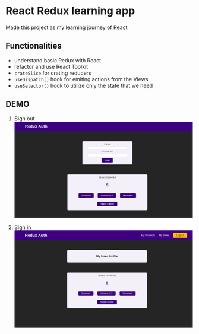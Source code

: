 # React Redux learning app

Made this project as my learning journey of React

## Functionalities
  * understand basic Redux with React
  * refactor and use React Toolkit
  * `crateSlice` for crating reducers
  * `useDispatch()` hook for emiting actions from the Views
  * `useSelector()` hook to utilize only the state that we need 

## DEMO

1. Sign out
![Default](https://github.com/bogdy9912/react-redux/blob/main/demo/react-redux-1.png)


2. Sign in
![Default](https://github.com/bogdy9912/react-redux/blob/main/demo/react-redux-2.png)


